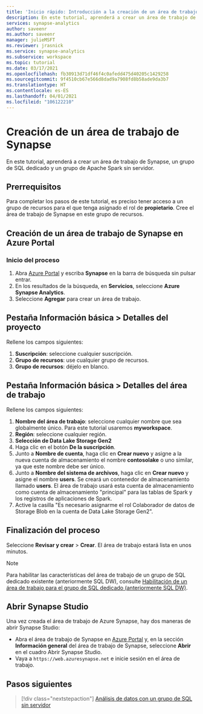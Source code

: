 ```yaml
---
title: 'Inicio rápido: Introducción a la creación de un área de trabajo de Synapse'
description: En este tutorial, aprenderá a crear un área de trabajo de Synapse, un grupo de SQL dedicado y un grupo de Apache Spark sin servidor.
services: synapse-analytics
author: saveenr
ms.author: saveenr
manager: julieMSFT
ms.reviewer: jrasnick
ms.service: synapse-analytics
ms.subservice: workspace
ms.topic: tutorial
ms.date: 03/17/2021
ms.openlocfilehash: fb30913d71df46f4c0afedd475d40205c1429258
ms.sourcegitcommit: 9f4510cb67e566d8dad9a7908fd8b58ade9da3b7
ms.translationtype: HT
ms.contentlocale: es-ES
ms.lasthandoff: 04/01/2021
ms.locfileid: "106122210"
---
```

# <a name="creating-a-synapse-workspace"></a>Creación de un área de trabajo de Synapse

En este tutorial, aprenderá a crear un área de trabajo de Synapse, un grupo de SQL dedicado y un grupo de Apache Spark sin servidor. 

## <a name="prerequisites"></a>Prerrequisitos

Para completar los pasos de este tutorial, es preciso tener acceso a un grupo de recursos para el que tenga asignado el rol de **propietario**. Cree el área de trabajo de Synapse en este grupo de recursos.

## <a name="create-a-synapse-workspace-in-the-azure-portal"></a>Creación de un área de trabajo de Synapse en Azure Portal

### <a name="start-the-process"></a>Inicio del proceso
1. Abra [Azure Portal](https://portal.azure.com) y escriba **Synapse** en la barra de búsqueda sin pulsar entrar.
1. En los resultados de la búsqueda, en **Servicios**, seleccione **Azure Synapse Analytics**.
1. Seleccione **Agregar** para crear un área de trabajo.

## <a name="basics-tab--project-details"></a>Pestaña Información básica > Detalles del proyecto
Rellene los campos siguientes:

1. **Suscripción**: seleccione cualquier suscripción.
1. **Grupo de recursos**: use cualquier grupo de recursos.
1. **Grupo de recursos**: déjelo en blanco.


## <a name="basics-tab--workspace-details"></a>Pestaña Información básica > Detalles del área de trabajo
Rellene los campos siguientes:

1. **Nombre del área de trabajo**: seleccione cualquier nombre que sea globalmente único. Para este tutorial usaremos **myworkspace**.
1. **Región**: seleccione cualquier región.
1. **Selección de Data Lake Storage Gen2**
1. Haga clic en el botón **De la suscripción**.
1. Junto a **Nombre de cuenta**, haga clic en **Crear nuevo** y asigne a la nueva cuenta de almacenamiento el nombre **contosolake** o uno similar, ya que este nombre debe ser único.
1. Junto a **Nombre del sistema de archivos**, haga clic en **Crear nuevo** y asigne el nombre **users**. Se creará un contenedor de almacenamiento llamado **users**. El área de trabajo usará esta cuenta de almacenamiento como cuenta de almacenamiento "principal" para las tablas de Spark y los registros de aplicaciones de Spark.
1. Active la casilla "Es necesario asignarme el rol Colaborador de datos de Storage Blob en la cuenta de Data Lake Storage Gen2". 

## <a name="completing-the-process"></a>Finalización del proceso
Seleccione **Revisar y crear** > **Crear**. El área de trabajo estará lista en unos minutos.

> [!NOTE]
> Para habilitar las características del área de trabajo de un grupo de SQL dedicado existente (anteriormente SQL DW), consulte [Habilitación de un área de trabajo para el grupo de SQL dedicado (anteriormente SQL DW)](./sql-data-warehouse/workspace-connected-create.md).


## <a name="open-synapse-studio"></a>Abrir Synapse Studio

Una vez creada el área de trabajo de Azure Synapse, hay dos maneras de abrir Synapse Studio:

* Abra el área de trabajo de Synapse en [Azure Portal](https://portal.azure.com) y, en la sección **Información general** del área de trabajo de Synapse, seleccione **Abrir** en el cuadro Abrir Synapse Studio.
* Vaya a `https://web.azuresynapse.net` e inicie sesión en el área de trabajo.

## <a name="next-steps"></a>Pasos siguientes

> [!div class="nextstepaction"]
> [Análisis de datos con un grupo de SQL sin servidor](get-started-analyze-sql-on-demand.md)
